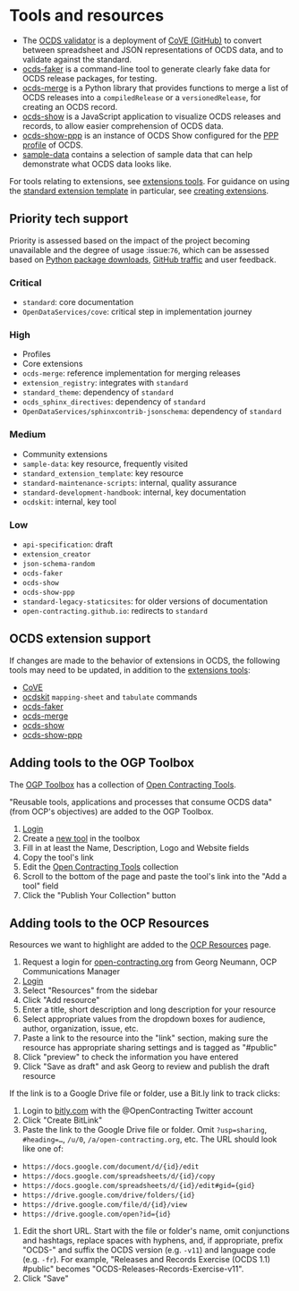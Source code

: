 # Tools and resources

* The [OCDS validator](http://standard.open-contracting.org/validator/) is a deployment of [CoVE (GitHub)](https://github.com/OpenDataServices/cove) to convert between spreadsheet and JSON representations of OCDS data, and to validate against the standard.
* [ocds-faker](https://github.com/open-contracting/ocds-faker) is a command-line tool to generate clearly fake data for OCDS release packages, for testing.
* [ocds-merge](https://github.com/open-contracting/ocds-merge) is a Python library that provides functions to merge a list of OCDS releases into a `compiledRelease` or a `versionedRelease`, for creating an OCDS record.
* [ocds-show](https://github.com/open-contracting/ocds-show) is a JavaScript application to visualize OCDS releases and records, to allow easier comprehension of OCDS data.
* [ocds-show-ppp](https://github.com/open-contracting/ocds-show-ppp) is an instance of OCDS Show configured for the [PPP profile](http://standard.open-contracting.org/profiles/ppp/latest/en/) of OCDS.
* [sample-data](https://github.com/open-contracting/sample-data) contains a selection of sample data that can help demonstrate what OCDS data looks like.

For tools relating to extensions, see [extensions tools](../extensions#tools). For guidance on using the [standard extension template](https://github.com/open-contracting/standard_extension_template) in particular, see [creating extensions](../extensions#creating-extensions).

## Priority tech support

Priority is assessed based on the impact of the project becoming unavailable and the degree of usage :issue:`76`, which can be assessed based on [Python package downloads](http://www.pypi-stats.com/author/?q=30327), [GitHub traffic](https://github.com/open-contracting/standard-development-handbook/issues/76#issuecomment-334540063) and user feedback.

### Critical

* `standard`: core documentation
* `OpenDataServices/cove`: critical step in implementation journey

### High

* Profiles
* Core extensions
* `ocds-merge`: reference implementation for merging releases
* `extension_registry`: integrates with `standard`
* `standard_theme`: dependency of `standard`
* `ocds_sphinx_directives`: dependency of `standard`
* `OpenDataServices/sphinxcontrib-jsonschema`: dependency of `standard`

### Medium

* Community extensions
* `sample-data`: key resource, frequently visited
* `standard_extension_template`: key resource
* `standard-maintenance-scripts`: internal, quality assurance
* `standard-development-handbook`: internal, key documentation
* `ocdskit`: internal, key tool

### Low

* `api-specification`: draft
* `extension_creator`
* `json-schema-random`
* `ocds-faker`
* `ocds-show`
* `ocds-show-ppp`
* `standard-legacy-staticsites`: for older versions of documentation
* `open-contracting.github.io`: redirects to `standard`

## OCDS extension support

If changes are made to the behavior of extensions in OCDS, the following tools may need to be updated, in addition to the [extensions tools](../extensions#tools):

* [CoVE](https://github.com/OpenDataServices/cove)
* [ocdskit](https://github.com/open-contracting/ocdskit) `mapping-sheet` and `tabulate` commands
* [ocds-faker](https://github.com/open-contracting/ocds-faker)
* [ocds-merge](https://github.com/open-contracting/ocds-merge)
* [ocds-show](https://github.com/open-contracting/ocds-show)
* [ocds-show-ppp](https://github.com/open-contracting/ocds-show-ppp)

## Adding tools to the OGP Toolbox

The [OGP Toolbox](https://ogptoolbox.org/) has a collection of [Open Contracting Tools](https://ogptoolbox.org/en/collections/10).

"Reusable tools, applications and processes that consume OCDS data" (from OCP's objectives) are added to the OGP Toolbox.

1. [Login](https://crm.open-contracting.org/projects/ocds/wiki/Logins#OGP-Toolbox)
1. Create a [new tool](https://ogptoolbox.org/en/tools/new) in the toolbox
1. Fill in at least the Name, Description, Logo and Website fields
1. Copy the tool's link
1. Edit the [Open Contracting Tools](https://ogptoolbox.org/en/collections/10/edit) collection
1. Scroll to the bottom of the page and paste the tool's link into the "Add a tool" field
1. Click the "Publish Your Collection" button

## Adding tools to the OCP Resources

Resources we want to highlight are added to the [OCP Resources](https://www.open-contracting.org/data-standard/tools/) page.

1. Request a login for [open-contracting.org](https://www.open-contracting.org/) from Georg Neumann, OCP Communications Manager
1. [Login](https://www.open-contracting.org/wp-admin/)
1. Select "Resources" from the sidebar
1. Click "Add resource"
1. Enter a title, short description and long description for your resource
1. Select appropriate values from the dropdown boxes for audience, author, organization, issue, etc.
1. Paste a link to the resource into the "link" section, making sure the resource has appropriate sharing settings and is tagged as "#public"
1. Click "preview" to check the information you have entered
1. Click "Save as draft" and ask Georg to review and publish the draft resource

If the link is to a Google Drive file or folder, use a Bit.ly link to track clicks:

1. Login to [bitly.com](https://bitly.com) with the @OpenContracting Twitter account
1. Click "Create BitLink"
1. Paste the link to the Google Drive file or folder. Omit `?usp=sharing`, `#heading=…`, `/u/0`, `/a/open-contracting.org`, etc. The URL should look like one of:
  * `https://docs.google.com/document/d/{id}/edit`
  * `https://docs.google.com/spreadsheets/d/{id}/copy`
  * `https://docs.google.com/spreadsheets/d/{id}/edit#gid={gid}`
  * `https://drive.google.com/drive/folders/{id}`
  * `https://drive.google.com/file/d/{id}/view`
  * `https://drive.google.com/open?id={id}`
1. Edit the short URL. Start with the file or folder's name, omit conjunctions and hashtags, replace spaces with hyphens, and, if appropriate, prefix "OCDS-" and suffix the OCDS version (e.g. `-v11`) and language code (e.g. `-fr`). For example, "Releases and Records Exercise (OCDS 1.1) #public" becomes "OCDS-Releases-Records-Exercise-v11".
1. Click "Save"

